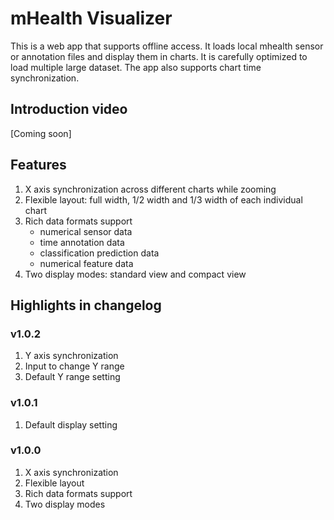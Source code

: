 # mHealth Visualizer

This is a web app that supports offline access. It loads local mhealth sensor or annotation files and display them in charts. It is carefully optimized to load multiple large dataset. The app also supports chart time synchronization.

## Introduction video

[Coming soon]

## Features

1. X axis synchronization across different charts while zooming
2. Flexible layout: full width, 1/2 width and 1/3 width of each individual chart
3. Rich data formats support
    - numerical sensor data
    - time annotation data
    - classification prediction data
    - numerical feature data
4. Two display modes: standard view and compact view

## Highlights in changelog

### v1.0.2
1. Y axis synchronization
1. Input to change Y range
1. Default Y range setting

### v1.0.1
1. Default display setting

### v1.0.0

1. X axis synchronization
2. Flexible layout
3. Rich data formats support
4. Two display modes